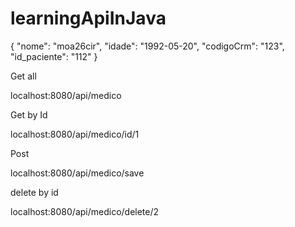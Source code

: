 # learningApiInJava
 
{
    "nome": "moa26cir",
    "idade": "1992-05-20",
    "codigoCrm": "123",
    "id_paciente": "112"
}


Get all

localhost:8080/api/medico

Get by Id

localhost:8080/api/medico/id/1

Post

localhost:8080/api/medico/save

delete by id

localhost:8080/api/medico/delete/2
